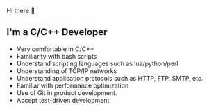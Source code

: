 Hi there 👋

I'm a C/C++ Developer
---------------------
* Very comfortable in C/C++
* Familiarity with bash scripts
* Understand scripting languages such as lua/python/perl
* Understanding of TCP/IP networks
* Understand application protocols such as HTTP, FTP, SMTP, etc.
* Familiar with performance optimization
* Use of Git in product development.
* Accept test-driven development
